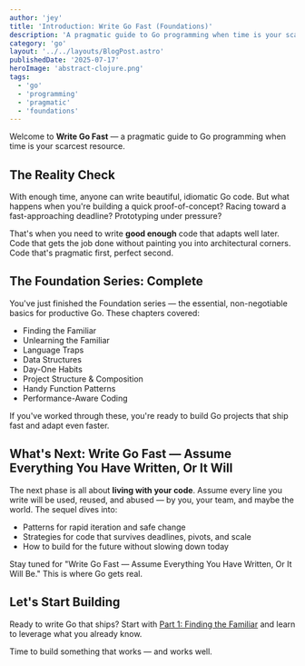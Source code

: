```yaml
---
author: 'jey'
title: 'Introduction: Write Go Fast (Foundations)'
description: 'A pragmatic guide to Go programming when time is your scarcest resource'
category: 'go'
layout: '../../layouts/BlogPost.astro'
publishedDate: '2025-07-17'
heroImage: 'abstract-clojure.png'
tags:
  - 'go'
  - 'programming'
  - 'pragmatic'
  - 'foundations'
---
```


Welcome to **Write Go Fast** — a pragmatic guide to Go programming when time is your scarcest resource.

## The Reality Check

With enough time, anyone can write beautiful, idiomatic Go code. But what happens when you're building a quick proof-of-concept? Racing toward a fast-approaching deadline? Prototyping under pressure?

That's when you need to write **good enough** code that adapts well later. Code that gets the job done without painting you into architectural corners. Code that's pragmatic first, perfect second.

## The Foundation Series: Complete

You've just finished the Foundation series — the essential, non-negotiable basics for productive Go. These chapters covered:
- Finding the Familiar
- Unlearning the Familiar
- Language Traps
- Data Structures
- Day-One Habits
- Project Structure & Composition
- Handy Function Patterns
- Performance-Aware Coding

If you've worked through these, you're ready to build Go projects that ship fast and adapt even faster.

## What's Next: Write Go Fast — Assume Everything You Have Written, Or It Will

The next phase is all about **living with your code**. Assume every line you write will be used, reused, and abused — by you, your team, and maybe the world. The sequel dives into:
- Patterns for rapid iteration and safe change
- Strategies for code that survives deadlines, pivots, and scale
- How to build for the future without slowing down today

Stay tuned for "Write Go Fast — Assume Everything You Have Written, Or It Will Be." This is where Go gets real.

## Let's Start Building

Ready to write Go that ships? Start with [Part 1: Finding the Familiar](./part-1-finding-the-familiar) and learn to leverage what you already know.

Time to build something that works — and works well.
